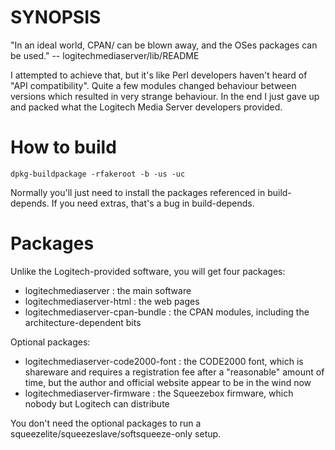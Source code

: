 SYNOPSIS
========

"In an ideal world, CPAN/ can be blown away, and the OSes packages can be used." -- logitechmediaserver/lib/README

I attempted to achieve that, but it's like Perl developers haven't heard of "API compatibility". Quite a few modules changed behaviour between versions which resulted in very strange behaviour. In the end I just gave up and packed what the Logitech Media Server developers provided.

How to build
============

	dpkg-buildpackage -rfakeroot -b -us -uc

Normally you'll just need to install the packages referenced in build-depends. If you need extras, that's a bug in build-depends.

Packages
========

Unlike the Logitech-provided software, you will get four packages:
- logitechmediaserver : the main software
- logitechmediaserver-html : the web pages
- logitechmediaserver-cpan-bundle : the CPAN modules, including the architecture-dependent bits

Optional packages:
- logitechmediaserver-code2000-font : the CODE2000 font, which is shareware and requires a registration fee after a "reasonable" amount of time, but the author and official website appear to be in the wind now
- logitechmediaserver-firmware : the Squeezebox firmware, which nobody but Logitech can distribute

You don't need the optional packages to run a squeezelite/squeezeslave/softsqueeze-only setup.
